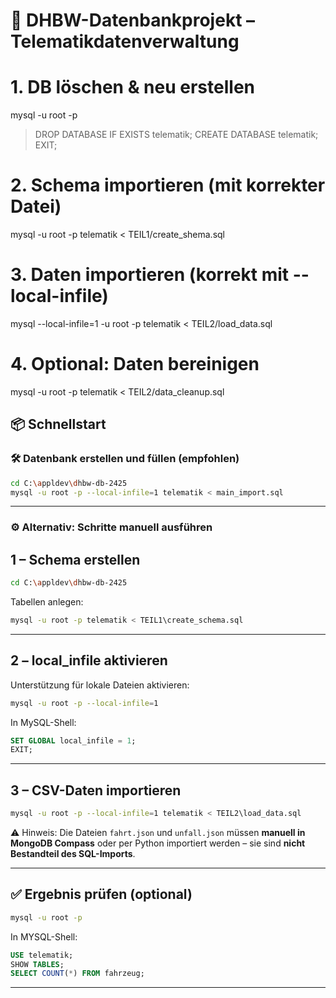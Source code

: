 
# 🚗 DHBW-Datenbankprojekt – Telematikdatenverwaltung
# 1. DB löschen & neu erstellen
mysql -u root -p
> DROP DATABASE IF EXISTS telematik;
> CREATE DATABASE telematik;
> EXIT;

# 2. Schema importieren (mit korrekter Datei)
mysql -u root -p telematik < TEIL1/create_shema.sql

# 3. Daten importieren (korrekt mit --local-infile)
mysql --local-infile=1 -u root -p telematik < TEIL2/load_data.sql

# 4. Optional: Daten bereinigen
mysql -u root -p telematik < TEIL2/data_cleanup.sql

## 📦 Schnellstart

### 🛠️ Datenbank erstellen und füllen (empfohlen)

```bash
cd C:\appldev\dhbw-db-2425
mysql -u root -p --local-infile=1 telematik < main_import.sql
```

---

### ⚙️ Alternativ: Schritte manuell ausführen

## 1 – Schema erstellen

```bash
cd C:\appldev\dhbw-db-2425
```

Tabellen anlegen:

```bash
mysql -u root -p telematik < TEIL1\create_schema.sql
```

---

## 2 – local_infile aktivieren

Unterstützung für lokale Dateien aktivieren:

```bash
mysql -u root -p --local-infile=1
```

In MySQL-Shell:

```sql
SET GLOBAL local_infile = 1;
EXIT;
```

---

## 3 – CSV-Daten importieren

```bash
mysql -u root -p --local-infile=1 telematik < TEIL2\load_data.sql
```

⚠️ Hinweis: Die Dateien `fahrt.json` und `unfall.json` müssen **manuell in MongoDB Compass** oder per Python importiert werden – sie sind **nicht Bestandteil des SQL-Imports**.

---

## ✅ Ergebnis prüfen (optional)

```bash
mysql -u root -p
```

In MYSQL-Shell:

```sql
USE telematik;
SHOW TABLES;
SELECT COUNT(*) FROM fahrzeug;
```

---
